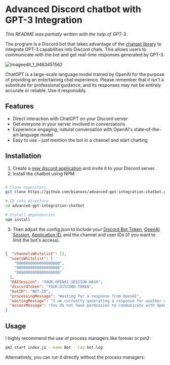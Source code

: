 
# Advanced Discord chatbot with GPT-3 Integration

_This README was partially written with the help of GPT-3._

The program is a Discord bot that takes advantage of the [chatgpt library](https://github.com/transitive-bullshit/chatgpt-api) to integrate GPT-3 capabilities into Discord chats. This allows users to communicate with the bot and get real-time responses generated by GPT-3.

![imageedit_1_9483451562](https://user-images.githubusercontent.com/8215580/206561946-c9ac8ad0-e5cf-4b65-909e-d006c8837715.png)

ChatGPT is a large-scale language model trained by OpenAI for the purpose of providing an entertaining chat experience. Please remember that it isn't a substitute for professional guidance, and its responses may not be entirely accurate or reliable. Use it responsibly.

## Features

- Direct interaction with ChatGPT on your Discord server
- Get everyone in your server involved in conversations
- Experience engaging, natural conversation with OpenAI's state-of-the-art language model
- Easy to use – just mention the bot in a channel and start chatting

## Installation

1. Create a [new discord application](https://discord.com/developers/applications) and invite it to your Discord server.
2. Install the chatbot using NPM:

```bash

# Clone repository
git clone https://github.com/bianoxs/advanced-gpt-integration-chatbot.git

# CD into directory
cd advanced-gpt-integration-chatbot

# Install dependencies
npm install

```

3. Then adjust the config.json to include your [Discord Bot Token](https://discord.com/developers/applications), [OpenAI Session](https://github.com/transitive-bullshit/chatgpt-api#session-tokens), [Application ID](https://discord.com/developers/applications), and the channel and user IDs (if you want to limit the bot's access).

```json

{  "channelsWhitelist": [],
  "usersWhitelist": [
    "0000000000000000000",
    "0000000000000000000",
    "0000000000000000000"
  ],
  "OAISession": "YOUR-OPENAI-SESSION-HASH",
  "discordToken": "YOUR-DISCORD-TOKEN",
  "botID": "BOT-ID",
  "processingMessage": "Waiting for a response from OpenAI",
  "waitingMessage": "I am currently generating a response for another user, please wait",
  "accessMessage": "You do not have permission to communicate with OpenAI, contact the server administrator"
}

```

## Usage

I highly recommend the use of process managers like forever or pm2:

```bash
pm2 start index.js --name Bot --log bot.log
```

Alternatively, you can run it directly without the process managers:

```bash